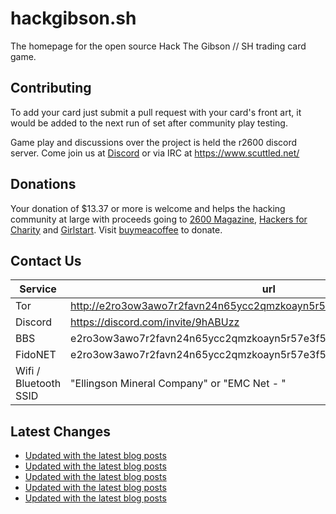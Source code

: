 # hackgibson.sh
The homepage for the open source Hack The Gibson // SH trading card game.


## Contributing

To add your card just submit a pull request with your card's front art, it would be added to the next run of set after community play testing.

Game play and discussions over the project is held the r2600 discord server. Come join us at [Discord](https://discord.com/invite/9hABUzz) or via IRC at https://www.scuttled.net/


## Donations

Your donation of $13.37 or more is welcome and helps the hacking community at large with proceeds going to [2600 Magazine](https://2600.com/), [Hackers for Charity](https://hackersforcharity.org) and [Girlstart](https://girlstart.org).  Visit [buymeacoffee](https://www.buymeacoffee.com/hackgibson.sh) to donate.


## Contact Us

Service | url
-|-
Tor | http://e2ro3ow3awo7r2favn24n65ycc2qmzkoayn5r57e3f56nvjwdcgg32ad.onion
Discord | https://discord.com/invite/9hABUzz
BBS | e2ro3ow3awo7r2favn24n65ycc2qmzkoayn5r57e3f56nvjwdcgg32ad.onion:23
FidoNET | e2ro3ow3awo7r2favn24n65ycc2qmzkoayn5r57e3f56nvjwdcgg32ad.onion:24554
Wifi / Bluetooth SSID | "Ellingson Mineral Company" or "EMC Net - <fidonet address>"

## Latest Changes
<!-- BLOG-POST-LIST:START -->
- [Updated with the latest blog posts](https://github.com/DFW2600/hackgibson.sh/commit/a082443f203e91c99420f7f2cd82c773ae7193fc)
- [Updated with the latest blog posts](https://github.com/DFW2600/hackgibson.sh/commit/b4766cb4170a1b87bbdff184f5491d7d393a9310)
- [Updated with the latest blog posts](https://github.com/DFW2600/hackgibson.sh/commit/32f080b84fb1e8c165342d6907fb01a8e9e5b88e)
- [Updated with the latest blog posts](https://github.com/DFW2600/hackgibson.sh/commit/2e7eff35ea96881f3884b176bfa164900e5ba21f)
- [Updated with the latest blog posts](https://github.com/DFW2600/hackgibson.sh/commit/03a2a51774d5eb6862aeaaeae17a59da408f16b7)
<!-- BLOG-POST-LIST:END -->
